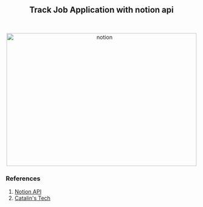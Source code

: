 <h2 align ="center">Track Job Application with notion api </h2>
<br>
<p align ="center">
<img width="500" height="350" src="notion.svg" alt="notion">
</p>

### References
1. [Notion API](https://developers.notion.com/)
2. [Catalin's Tech](https://catalins.tech/)
